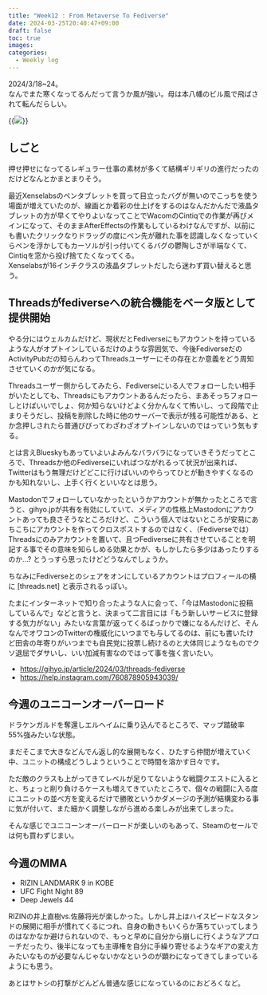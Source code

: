 ```yaml
---
title: "Week12 : From Metaverse To Fediverse"
date: 2024-03-25T20:40:47+09:00
draft: false
toc: true
images:
categories:
  - Weekly log
---
```


2024/3/18~24。  
なんでまた寒くなってるんだって言うか風が強い。母は本八幡のビル風で飛ばされて転んだらしい。

{{<image src="/images/images/240324.webp">}}

<!--more-->

## しごと

押せ押せになってるレギュラー仕事の素材が多くて結構ギリギリの進行だったのだけどなんとかまとまりそう。

最近Xenselabsのペンタブレットを買って目立ったバグが無いのでこっちを使う場面が増えていたのが、線画とか着彩の仕上げをするのはなんだかんだで液晶タブレットの方が早くてやりよいなってことでWacomのCintiqでの作業が再びメインになって、そのままAfterEffectsの作業もしているわけなんですが、以前にも書いたクリックなりドラッグの度にペン先が離れた事を認識しなくなっていくらペンを浮かしてもカーソルが引っ付いてくるバグの鬱陶しさが半端なくて、Cintiqを窓から投げ捨てたくなってくる。  
Xenselabsが16インチクラスの液晶タブレットだしたら迷わず買い替えると思う。

## Threadsがfediverseへの統合機能をベータ版として提供開始

やる分にはウェルカムだけど、現状だとFediverseにもアカウントを持っているような人がオプトインしているだけのような雰囲気で、今後FediverseだのActivityPubだの知らんわってThreadsユーザーにその存在とか意義をどう周知させていくのかが気になる。

Threadsユーザー側からしてみたら、Fediverseにいる人でフォローしたい相手がいたとしても、Threadsにもアカウントあるんだったら、まあそっちフォローしとけばいいでしょ、何か知らないけどよく分かんなくて怖いし、って段階で止まりそうだし、投稿を削除した時に他のサーバーで表示が残る可能性がある、とか念押しされたら普通びびってわざわざオプトインしないのではっていう気もする。

とは言えBlueskyもあっていよいよみんなバラバラになっていきそうだってところで、Threadsか他のFediverseにいればつながれるって状況が出来れば、Twitterはもう無理だけどどこに行けばいいのやらってひとが動きやすくなるのかも知れないし、上手く行くといいなとは思う。

Mastodonでフォローしていなかったというかアカウントが無かったところで言うと、gihyo.jpが共有を有効にしていて、メディアの性格上Mastodonにアカウントあっても良さそうなところだけど、こういう個人ではないところが安易にあちこちにアカウントを作ってクロスポストするのではなく、（Fediverseでは）Threadsにのみアカウントを置いて、且つFediverseに共有させていることを明記する事でその意味を知らしめる効果とかが、もしかしたら多少はあったりするのか…? とうっすら思ったけどどうなんでしょうか。

ちなみにFediverseとのシェアをオンにしているアカウントはプロフィールの横に [threads.net] と表示されるっぽい。

たまにインターネットで知り合ったような人に会って、「今はMastodonに投稿しているんで」などと言うと、決まって二言目には「もう新しいサービスに登録する気力がない」みたいな言葉が返ってくるばっかりで嫌になるんだけど、そんなんでオワコンのTwitterの権威化にいつまでも与してるのは、前にも書いたけど田舎の年寄りがいつまでも自民党に投票し続けるのと大体同じようなものでクソ退屈でダサいし、いい加減有害なのではって事を強く言いたい。

- https://gihyo.jp/article/2024/03/threads-fediverse
- https://help.instagram.com/760878905943039/

## 今週のユニコーンオーバーロード

ドラケンガルドを奪還しエルヘイムに乗り込んでるところで、マップ踏破率55%強みたいな状態。

まだそこまで大きなどんでん返し的な展開もなく、ひたすら仲間が増えていく中、ユニットの構成どうしようということで時間を溶かす日々です。

ただ敵のクラスも上がってきてレベルが足りてないような戦闘クエストに入るとと、ちょっと削り負けるケースも増えてきていたところで、個々の戦闘に入る度にユニットの並べ方を変えるだけで勝敗というかダメージの予測が結構変わる事に気が付いて、また細かく調整しながら進める楽しみが出来てしまった。

そんな感じでユニコーンオーバーロードが楽しいのもあって、Steamのセールでは何も買わずじまい。

## 今週のMMA

- RIZIN LANDMARK 9 in KOBE
- UFC Fight Night 89
- Deep Jewels 44

RIZINの井上直樹vs.佐藤将光が楽しかった。しかし井上はハイスピードなスタンドの展開に相手が慣れてくるにつれ、自身の動きもいくらか落ちていってしまうのはなかなか避けられないので、もっと早めに自分から崩しに行くようなアプローチだったり、後半になっても主導権を自分に手繰り寄せるようなギアの変え方みたいなものが必要なんじゃないかなというのが顕わになってきてしまっているようにも思う。

あとはサトシの打撃がどんどん普通な感じになっているのにおどろくなど。